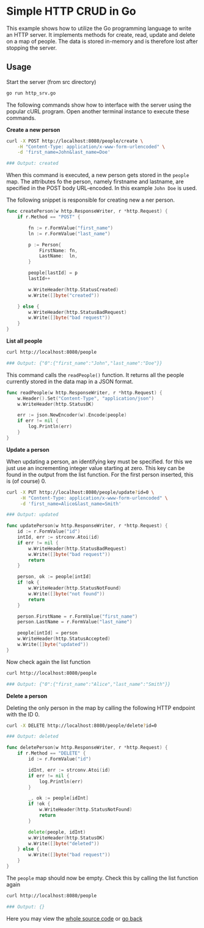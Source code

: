 # Simple HTTP CRUD in Go
This example shows how to utilize the Go programming language to write an HTTP server.
It implements methods for create, read, update and delete on a map of people.
The data is stored in-memory and is therefore lost after stopping the server.

## Usage
Start the server (from src directory)
```bash
go run http_srv.go
```

The following commands show how to interface with the server using the popular cURL program.
Open another terminal instance to execute these commands.


**Create a new person**
```bash
curl -X POST http://localhost:8080/people/create \
    -H "Content-Type: application/x-www-form-urlencoded" \
    -d 'first_name=John&last_name=Doe'

### Output: created
```
When this command is executed, a new person gets stored in the `people` map.
The attributes fo the person, namely firstname and lastname, are specified in the POST body
URL-encoded. In this example `John Doe` is used.

The following snippet is responsible for creating new a ner person.
```go
func createPerson(w http.ResponseWriter, r *http.Request) {
	if r.Method == "POST" {

		fn := r.FormValue("first_name")
		ln := r.FormValue("last_name")

		p := Person{
			FirstName: fn,
			LastName:  ln,
		}

		people[lastId] = p
		lastId++

		w.WriteHeader(http.StatusCreated)
		w.Write([]byte("created"))

	} else {
		w.WriteHeader(http.StatusBadRequest)
		w.Write([]byte("bad request"))
	}
}
```

**List all people**
```bash
curl http://localhost:8080/people

### Output: {"0":{"first_name":"John","last_name":"Doe"}}
```
This command calls the `readPeople()` function.
It returns all the people currently stored in the data map in a JSON format.

```go
func readPeople(w http.ResponseWriter, r *http.Request) {
	w.Header().Set("Content-Type", "application/json")
	w.WriteHeader(http.StatusOK)

	err := json.NewEncoder(w).Encode(people)
	if err != nil {
		log.Println(err)
	}
}
```

**Update a person**

When updating a person, an identifying key must be specified.
for this we just use an incrementing integer value starting at zero.
This key can be found in the output from the list function.
For the first person inserted, this is (of course) 0.

```bash
curl -X PUT http://localhost:8080/people/update?id=0 \
     -H "Content-Type: application/x-www-form-urlencoded" \
     -d 'first_name=Alice&last_name=Smith'

### Output: updated
```

```go
func updatePerson(w http.ResponseWriter, r *http.Request) {
	id := r.FormValue("id")
	intId, err := strconv.Atoi(id)
	if err != nil {
		w.WriteHeader(http.StatusBadRequest)
		w.Write([]byte("bad request"))
		return
	}

	person, ok := people[intId]
	if !ok {
		w.WriteHeader(http.StatusNotFound)
		w.Write([]byte("not found"))
		return
	}

	person.FirstName = r.FormValue("first_name")
	person.LastName = r.FormValue("last_name")

	people[intId] = person
	w.WriteHeader(http.StatusAccepted)
	w.Write([]byte("updated"))
}
```

Now check again the list function

```bash
curl http://localhost:8080/people

### Output: {"0":{"first_name":"Alice","last_name":"Smith"}}
```

**Delete a person**

Deleting the only person in the map by calling the following HTTP endpoint with the ID 0.
```bash
curl -X DELETE http://localhost:8080/people/delete?id=0

### Output: deleted
```

```go
func deletePerson(w http.ResponseWriter, r *http.Request) {
	if r.Method == "DELETE" {
		id := r.FormValue("id")

		idInt, err := strconv.Atoi(id)
		if err != nil {
			log.Println(err)
		}

		_, ok := people[idInt]
		if !ok {
			w.WriteHeader(http.StatusNotFound)
			return
		}

		delete(people, idInt)
		w.WriteHeader(http.StatusOK)
		w.Write([]byte("deleted"))
	} else {
		w.Write([]byte("bad request"))
	}
}
```


The `people` map should now be empty.
Check this by calling the list function again

```bash
curl http://localhost:8080/people

### Output: {}
```

Here you may view the [whole source code](/src/http_srv.go) or [go back](/README.md)
